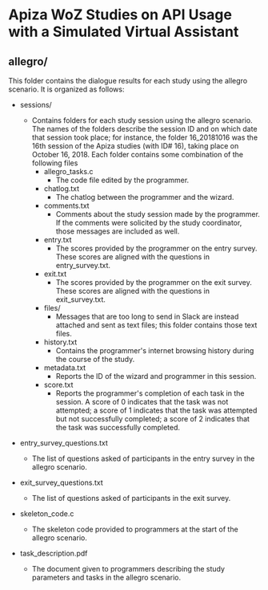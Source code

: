 # Apiza WoZ Studies on API Usage with a Simulated Virtual Assistant
## allegro/

This folder contains the dialogue results for each study using the allegro scenario. It is organized as follows:

* sessions/
    * Contains folders for each study session using the allegro scenario. The names of the folders describe the session ID and on which date that session took place; for instance, the folder 16_20181016 was the 16th session of the Apiza studies (with ID# 16), taking place on October 16, 2018. Each folder contains some combination of the following files 
        * allegro_tasks.c
            * The code file edited by the programmer.
        * chatlog.txt
            * The chatlog between the programmer and the wizard.
        * comments.txt
            * Comments about the study session made by the programmer. If the comments were solicited by the study coordinator, those messages are included as well.
        * entry.txt
            * The scores provided by the programmer on the entry survey. These scores are aligned with the questions in entry_survey.txt.
        * exit.txt
            * The scores provided by the programmer on the exit survey. These scores are aligned with the questions in exit_survey.txt.
        * files/
            * Messages that are too long to send in Slack are instead attached and sent as text files; this folder contains those text files. 
        * history.txt
            * Contains the programmer's internet browsing history during the course of the study.
        * metadata.txt
            * Reports the ID of the wizard and programmer in this session.
        * score.txt 
            * Reports the programmer's completion of each task in the session. A score of 0 indicates that the task was not attempted; a score of 1 indicates that the task was attempted but not successfully completed; a score of 2 indicates that the task was successfully completed.

* entry_survey_questions.txt
    * The list of questions asked of participants in the entry survey in the allegro scenario.

* exit_survey_questions.txt
    * The list of questions asked of participants in the exit survey.

* skeleton_code.c
    * The skeleton code provided to programmers at the start of the allegro scenario.

* task_description.pdf
    * The document given to programmers describing the study parameters and tasks in the allegro scenario.